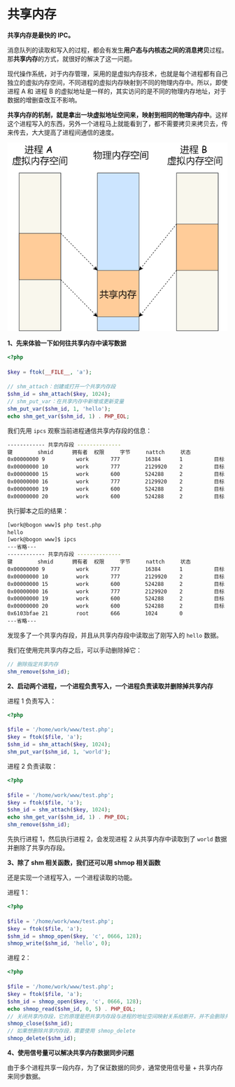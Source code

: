 # 共享内存
**共享内存是最快的 IPC。**    

消息队列的读取和写入的过程，都会有发生**用户态与内核态之间的消息拷贝**过程。那**共享内存**的方式，就很好的解决了这一问题。  

现代操作系统，对于内存管理，采用的是虚拟内存技术，也就是每个进程都有自己独立的虚拟内存空间，不同进程的虚拟内存映射到不同的物理内存中。所以，即使进程 A 和 进程 B 的虚拟地址是一样的，其实访问的是不同的物理内存地址，对于数据的增删查改互不影响。  

**共享内存的机制，就是拿出一块虚拟地址空间来，映射到相同的物理内存中**。这样这个进程写入的东西，另外一个进程马上就能看到了，都不需要拷贝来拷贝去，传来传去，大大提高了进程间通信的速度。  

<div align=center><img src="https://raw.githubusercontent.com/duiying/img/master/共享内存.png" width="600"></div>  

**1、先来体验一下如何往共享内存中读写数据**  

```php
<?php

$key = ftok(__FILE__, 'a');

// shm_attach：创建或打开一个共享内存段
$shm_id = shm_attach($key, 1024);
// shm_put_var：在共享内存中新增或更新变量
shm_put_var($shm_id, 1, 'hello');
echo shm_get_var($shm_id, 1) . PHP_EOL;
```

我们先用 `ipcs` 观察当前进程通信共享内存段的信息：  

```sh
------------ 共享内存段 --------------
键        shmid      拥有者  权限     字节     nattch     状态
0x00000000 9          work       777        16384      1          目标
0x00000000 10         work       777        2129920    2          目标
0x00000000 15         work       600        524288     2          目标
0x00000000 16         work       777        2129920    2          目标
0x00000000 19         work       600        524288     2          目标
0x00000000 20         work       600        524288     2          目标
```

执行脚本之后的结果：  

```sh
[work@bogon www]$ php test.php
hello
[work@bogon www]$ ipcs
---省略---
------------ 共享内存段 --------------
键        shmid      拥有者  权限     字节     nattch     状态
0x00000000 9          work       777        16384      1          目标
0x00000000 10         work       777        2129920    2          目标
0x00000000 15         work       600        524288     2          目标
0x00000000 16         work       777        2129920    2          目标
0x00000000 19         work       600        524288     2          目标
0x00000000 20         work       600        524288     2          目标
0x6103bfae 21         root       666        1024       0
---省略---
```

发现多了一个共享内存段，并且从共享内存段中读取出了刚写入的 `hello` 数据。  

我们在使用完共享内存之后，可以手动删除掉它：  

```php
// 删除指定共享内存
shm_remove($shm_id);
```

**2、启动两个进程，一个进程负责写入，一个进程负责读取并删除掉共享内存**  

进程 1 负责写入：  

```php
<?php

$file = '/home/work/www/test.php';
$key = ftok($file, 'a');
$shm_id = shm_attach($key, 1024);
shm_put_var($shm_id, 1, 'world');
```

进程 2 负责读取：  

```php
<?php

$file = '/home/work/www/test.php';
$key = ftok($file, 'a');
$shm_id = shm_attach($key, 1024);
echo shm_get_var($shm_id, 1) . PHP_EOL;
shm_remove($shm_id);
```

先执行进程 1，然后执行进程 2，会发现进程 2 从共享内存中读取到了 `world` 数据并删除了共享内存段。  

**3、除了 shm 相关函数，我们还可以用 shmop 相关函数**  

还是实现一个进程写入，一个进程读取的功能。  

进程 1：  

```php
<?php

$file = '/home/work/www/test.php';
$key = ftok($file, 'a');
$shm_id = shmop_open($key, 'c', 0666, 128);
shmop_write($shm_id, 'hello', 0);
```

进程 2：

```php
<?php

$file = '/home/work/www/test.php';
$key = ftok($file, 'a');
$shm_id = shmop_open($key, 'c', 0666, 128);
echo shmop_read($shm_id, 0, 5) . PHP_EOL;
// 关闭共享内存段，它的原理是把共享内存段与进程的地址空间映射关系给断开，并不会删除共享内存
shmop_close($shm_id);
// 如果想删除共享内存段，需要使用 shmop_delete
shmop_delete($shm_id);
```

**4、使用信号量可以解决共享内存数据同步问题**  

由于多个进程共享一段内存，为了保证数据的同步，通常使用信号量 + 共享内存来同步数据。  

